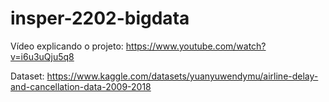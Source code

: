 # insper-2202-bigdata

Vídeo explicando o projeto: https://www.youtube.com/watch?v=i6u3uQju5q8

Dataset: https://www.kaggle.com/datasets/yuanyuwendymu/airline-delay-and-cancellation-data-2009-2018
